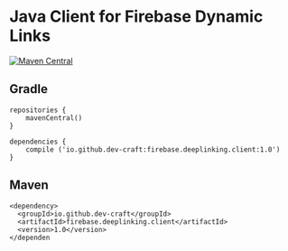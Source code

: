 # Java Client for Firebase Dynamic Links

[![Maven Central](https://maven-badges.herokuapp.com/maven-central/io.github.dev-craft/firebase.deeplinking.client/badge.svg)](https://maven-badges.herokuapp.com/maven-central/io.github.dev-craft/firebase.deeplinking.client)

## Gradle
```
repositories {
    mavenCentral()
}

dependencies {
    compile ('io.github.dev-craft:firebase.deeplinking.client:1.0')
}
```

## Maven
```
<dependency>
  <groupId>io.github.dev-craft</groupId>
  <artifactId>firebase.deeplinking.client</artifactId>
  <version>1.0</version>
</dependen
```